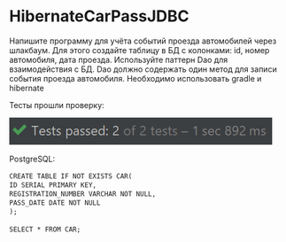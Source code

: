 # HibernateCarPassJDBC

Напишите программу для учёта событий проезда автомобилей через шлакбаум. 
Для этого создайте таблицу в БД с колонками: id, номер автомобиля, дата проезда. 
Используйте паттерн Dao для взаимодействия с БД. 
Dao должно содержать один метод для записи события проезда автомобиля. 
Необходимо использовать gradle и hibernate

Тесты прошли проверку:

![img.png](img.png) 

PostgreSQL:

``` roomsql
CREATE TABLE IF NOT EXISTS CAR(
ID SERIAL PRIMARY KEY,
REGISTRATION_NUMBER VARCHAR NOT NULL,
PASS_DATE DATE NOT NULL
);

SELECT * FROM CAR;
```
